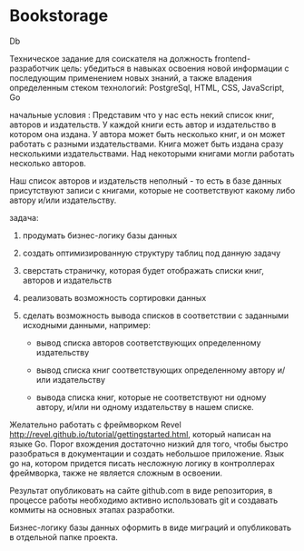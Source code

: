 # Bookstorage
Db

Техническое задание для соискателя на должность frontend-разработчик
цель:
убедиться в навыках освоения новой информации с последующим применением новых знаний, а также владения определенным стеком технологий:
PostgreSql, HTML, CSS, JavaScript, Go

начальные условия :
Представим что у нас есть некий список книг, авторов и издательств.
У каждой книги есть автор и издательство в котором она издана.
У автора может быть несколько книг, и он может работать с разными издательствами.
Книга может быть издана сразу несколькими издательствами.
Над некоторыми книгами могли работать несколько авторов.

Наш список авторов и издательств неполный - то есть в базе данных присутствуют записи с книгами, которые не соответствуют какому либо автору и/или издательству.

задача:

1. продумать бизнес-логику базы данных
2. создать оптимизированную структуру таблиц под данную задачу
3. сверстать страничку, которая будет отображать списки книг, авторов и издательств
4. реализовать возможность сортировки данных
5. сделать возможность вывода списков в соответствии с заданными исходными данными, например:

      - вывод списка авторов соответствующих определенному издательству
      - вывод списка книг соответствующих определенному автору и/или издательству

     - вывода списка книг, которые не соответствуют ни одному автору, и/или ни одному           издательству в нашем списке.

Желательно работать с фреймворком Revel  http://revel.github.io/tutorial/gettingstarted.html, который написан на языке Go.
Порог вхождения достаточно низкий для того, чтобы быстро разобраться в документации и создать небольшое приложение. Язык go на, котором придется писать несложную логику в контроллерах фреймворка, также не является сложным в освоении.

Результат опубликовать на сайте github.com в виде репозитория, в процессе работы необходимо активно использовать git и создавать коммиты на основных этапах разработки.

Бизнес-логику базы данных оформить в виде миграций и опубликовать в отдельной папке проекта.

    

